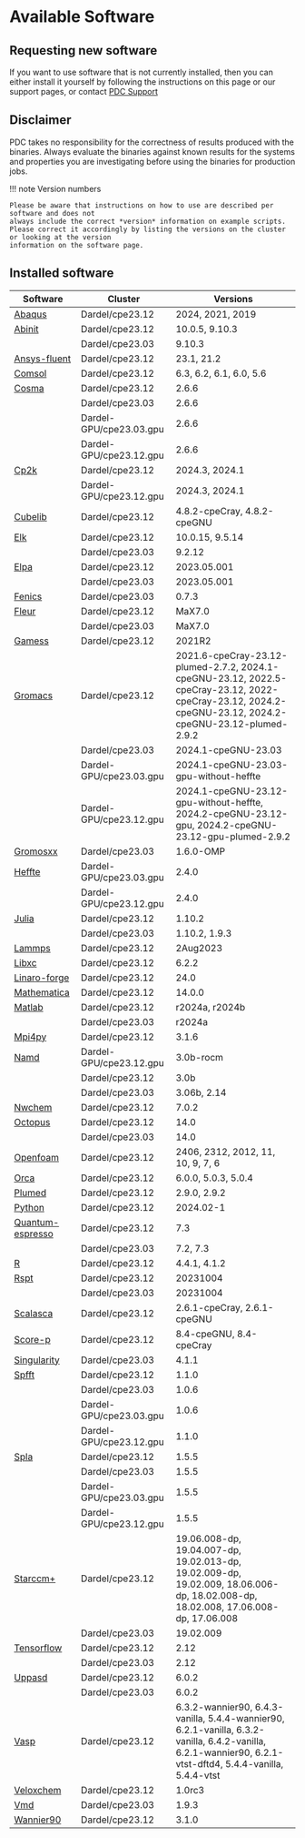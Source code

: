 
# Available Software

## Requesting new software
If you want to use software that is not currently installed, then you
can either install it yourself by following the instructions on this page or our support pages,
or contact <a href="https://support.pdc.kth.se/doc/support/?section=/doc/support-docs/contact/contact_support/" 
target="_top" title="Get help from PDC support">PDC Support</a>

## Disclaimer

PDC takes no responsibility for the correctness of results produced with the binaries. Always evaluate the binaries against known results for the systems and properties you are investigating before using the binaries for production jobs.

!!! note Version numbers

    Please be aware that instructions on how to use are described per software and does not
    always include the correct *version* information on example scripts.
    Please correct it accordingly by listing the versions on the cluster or looking at the version
    information on the software page.


## Installed software

| Software | Cluster | Versions |
|---|---|---|
| [Abaqus](abaqus/index.md) | Dardel/cpe23.12 | 2024, 2021, 2019 |
| [Abinit](abinit/index.md) | Dardel/cpe23.12 | 10.0.5, 9.10.3 |
|| Dardel/cpe23.03 | 9.10.3 |
| [Ansys-fluent](ansys-fluent/index.md) | Dardel/cpe23.12 | 23.1, 21.2 |
| [Comsol](comsol/index.md) | Dardel/cpe23.12 | 6.3, 6.2, 6.1, 6.0, 5.6 |
| [Cosma](cosma/index.md) | Dardel/cpe23.12 | 2.6.6 |
|| Dardel/cpe23.03 | 2.6.6 |
|| Dardel-GPU/cpe23.03.gpu | 2.6.6 |
|| Dardel-GPU/cpe23.12.gpu | 2.6.6 |
| [Cp2k](cp2k/index.md) | Dardel/cpe23.12 | 2024.3, 2024.1 |
|| Dardel-GPU/cpe23.12.gpu | 2024.3, 2024.1 |
| [Cubelib](cubelib/index.md) | Dardel/cpe23.12 | 4.8.2-cpeCray, 4.8.2-cpeGNU |
| [Elk](elk/index.md) | Dardel/cpe23.12 | 10.0.15, 9.5.14 |
|| Dardel/cpe23.03 | 9.2.12 |
| [Elpa](elpa/index.md) | Dardel/cpe23.12 | 2023.05.001 |
|| Dardel/cpe23.03 | 2023.05.001 |
| [Fenics](fenics/index.md) | Dardel/cpe23.03 | 0.7.3 |
| [Fleur](fleur/index.md) | Dardel/cpe23.12 | MaX7.0 |
|| Dardel/cpe23.03 | MaX7.0 |
| [Gamess](gamess/index.md) | Dardel/cpe23.12 | 2021R2 |
| [Gromacs](gromacs/index.md) | Dardel/cpe23.12 | 2021.6-cpeCray-23.12-plumed-2.7.2, 2024.1-cpeGNU-23.12, 2022.5-cpeCray-23.12, 2022-cpeCray-23.12, 2024.2-cpeGNU-23.12, 2024.2-cpeGNU-23.12-plumed-2.9.2 |
|| Dardel/cpe23.03 | 2024.1-cpeGNU-23.03 |
|| Dardel-GPU/cpe23.03.gpu | 2024.1-cpeGNU-23.03-gpu-without-heffte |
|| Dardel-GPU/cpe23.12.gpu | 2024.1-cpeGNU-23.12-gpu-without-heffte, 2024.2-cpeGNU-23.12-gpu, 2024.2-cpeGNU-23.12-gpu-plumed-2.9.2 |
| [Gromosxx](gromosxx/index.md) | Dardel/cpe23.03 | 1.6.0-OMP |
| [Heffte](heffte/index.md) | Dardel-GPU/cpe23.03.gpu | 2.4.0 |
|| Dardel-GPU/cpe23.12.gpu | 2.4.0 |
| [Julia](julia/index.md) | Dardel/cpe23.12 | 1.10.2 |
|| Dardel/cpe23.03 | 1.10.2, 1.9.3 |
| [Lammps](lammps/index.md) | Dardel/cpe23.12 | 2Aug2023 |
| [Libxc](libxc/index.md) | Dardel/cpe23.12 | 6.2.2 |
| [Linaro-forge](linaro-forge/index.md) | Dardel/cpe23.12 | 24.0 |
| [Mathematica](mathematica/index.md) | Dardel/cpe23.12 | 14.0.0 |
| [Matlab](matlab/index.md) | Dardel/cpe23.12 | r2024a, r2024b |
|| Dardel/cpe23.03 | r2024a |
| [Mpi4py](mpi4py/index.md) | Dardel/cpe23.12 | 3.1.6 |
| [Namd](namd/index.md) | Dardel-GPU/cpe23.12.gpu | 3.0b-rocm |
|| Dardel/cpe23.12 | 3.0b |
|| Dardel/cpe23.03 | 3.06b, 2.14 |
| [Nwchem](nwchem/index.md) | Dardel/cpe23.12 | 7.0.2 |
| [Octopus](octopus/index.md) | Dardel/cpe23.12 | 14.0 |
|| Dardel/cpe23.03 | 14.0 |
| [Openfoam](openfoam/index.md) | Dardel/cpe23.12 | 2406, 2312, 2012, 11, 10, 9, 7, 6 |
| [Orca](orca/index.md) | Dardel/cpe23.12 | 6.0.0, 5.0.3, 5.0.4 |
| [Plumed](plumed/index.md) | Dardel/cpe23.12 | 2.9.0, 2.9.2 |
| [Python](python/index.md) | Dardel/cpe23.12 | 2024.02-1 |
| [Quantum-espresso](quantum-espresso/index.md) | Dardel/cpe23.12 | 7.3 |
|| Dardel/cpe23.03 | 7.2, 7.3 |
| [R](r/index.md) | Dardel/cpe23.12 | 4.4.1, 4.1.2 |
| [Rspt](rspt/index.md) | Dardel/cpe23.12 | 20231004 |
|| Dardel/cpe23.03 | 20231004 |
| [Scalasca](scalasca/index.md) | Dardel/cpe23.12 | 2.6.1-cpeCray, 2.6.1-cpeGNU |
| [Score-p](score-p/index.md) | Dardel/cpe23.12 | 8.4-cpeGNU, 8.4-cpeCray |
| [Singularity](singularity/index.md) | Dardel/cpe23.03 | 4.1.1 |
| [Spfft](spfft/index.md) | Dardel/cpe23.12 | 1.1.0 |
|| Dardel/cpe23.03 | 1.0.6 |
|| Dardel-GPU/cpe23.03.gpu | 1.0.6 |
|| Dardel-GPU/cpe23.12.gpu | 1.1.0 |
| [Spla](spla/index.md) | Dardel/cpe23.12 | 1.5.5 |
|| Dardel/cpe23.03 | 1.5.5 |
|| Dardel-GPU/cpe23.03.gpu | 1.5.5 |
|| Dardel-GPU/cpe23.12.gpu | 1.5.5 |
| [Starccm+](starccm+/index.md) | Dardel/cpe23.12 | 19.06.008-dp, 19.04.007-dp, 19.02.013-dp, 19.02.009-dp, 19.02.009, 18.06.006-dp, 18.02.008-dp, 18.02.008, 17.06.008-dp, 17.06.008 |
|| Dardel/cpe23.03 | 19.02.009 |
| [Tensorflow](tensorflow/index.md) | Dardel/cpe23.12 | 2.12 |
|| Dardel/cpe23.03 | 2.12 |
| [Uppasd](uppasd/index.md) | Dardel/cpe23.12 | 6.0.2 |
|| Dardel/cpe23.03 | 6.0.2 |
| [Vasp](vasp/index.md) | Dardel/cpe23.12 | 6.3.2-wannier90, 6.4.3-vanilla, 5.4.4-wannier90, 6.2.1-vanilla, 6.3.2-vanilla, 6.4.2-vanilla, 6.2.1-wannier90, 6.2.1-vtst-dftd4, 5.4.4-vanilla, 5.4.4-vtst |
| [Veloxchem](veloxchem/index.md) | Dardel/cpe23.12 | 1.0rc3 |
| [Vmd](vmd/index.md) | Dardel/cpe23.03 | 1.9.3 |
| [Wannier90](wannier90/index.md) | Dardel/cpe23.12 | 3.1.0 |
